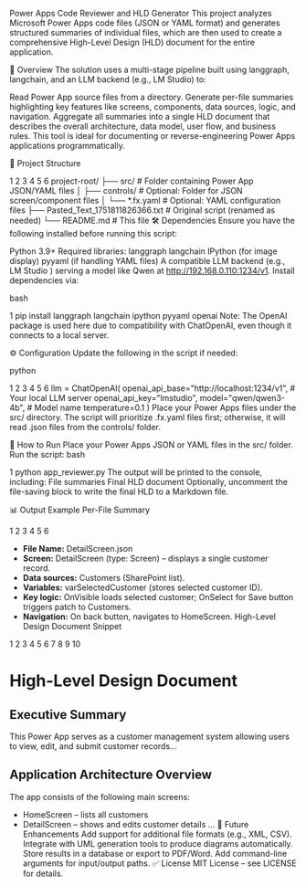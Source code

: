 Power Apps Code Reviewer and HLD Generator
This project analyzes Microsoft Power Apps code files (JSON or YAML format) and generates structured summaries of individual files, which are then used to create a comprehensive High-Level Design (HLD) document for the entire application.

🧠 Overview
The solution uses a multi-stage pipeline built using langgraph, langchain, and an LLM backend (e.g., LM Studio) to:

Read Power App source files from a directory.
Generate per-file summaries highlighting key features like screens, components, data sources, logic, and navigation.
Aggregate all summaries into a single HLD document that describes the overall architecture, data model, user flow, and business rules.
This tool is ideal for documenting or reverse-engineering Power Apps applications programmatically.

📁 Project Structure


1
2
3
4
5
6
project-root/
├── src/                    # Folder containing Power App JSON/YAML files
│   ├── controls/             # Optional: Folder for JSON screen/component files
│   └── *.fx.yaml             # Optional: YAML configuration files
├── Pasted_Text_1751811826366.txt  # Original script (renamed as needed)
└── README.md                 # This file
🛠️ Dependencies
Ensure you have the following installed before running this script:

Python 3.9+
Required libraries:
langgraph
langchain
IPython (for image display)
pyyaml (if handling YAML files)
A compatible LLM backend (e.g., LM Studio ) serving a model like Qwen at http://192.168.0.110:1234/v1.
Install dependencies via:

bash


1
pip install langgraph langchain ipython pyyaml openai
Note: The OpenAI package is used here due to compatibility with ChatOpenAI, even though it connects to a local server. 

⚙️ Configuration
Update the following in the script if needed:

python


1
2
3
4
5
6
llm = ChatOpenAI(
    openai_api_base="http://localhost:1234/v1",  # Your local LLM server
    openai_api_key="lmstudio",
    model="qwen/qwen3-4b",  # Model name
    temperature=0.1
)
Place your Power Apps files under the src/ directory. The script will prioritize .fx.yaml files first; otherwise, it will read .json files from the controls/ folder.

🚀 How to Run
Place your Power Apps JSON or YAML files in the src/ folder.
Run the script:
bash


1
python app_reviewer.py
The output will be printed to the console, including:
File summaries
Final HLD document
Optionally, uncomment the file-saving block to write the final HLD to a Markdown file. 

📊 Output Example
Per-File Summary


1
2
3
4
5
6
- **File Name:** DetailScreen.json
- **Screen:** DetailScreen (type: Screen) – displays a single customer record.
- **Data sources:** Customers (SharePoint list).
- **Variables:** varSelectedCustomer (stores selected customer ID).
- **Key logic:** OnVisible loads selected customer; OnSelect for Save button triggers patch to Customers.
- **Navigation:** On back button, navigates to HomeScreen.
High-Level Design Document Snippet


1
2
3
4
5
6
7
8
9
10
# High-Level Design Document

## Executive Summary
This Power App serves as a customer management system allowing users to view, edit, and submit customer records...

## Application Architecture Overview
The app consists of the following main screens:
- HomeScreen – lists all customers
- DetailScreen – shows and edits customer details
...
📌 Future Enhancements
Add support for additional file formats (e.g., XML, CSV).
Integrate with UML generation tools to produce diagrams automatically.
Store results in a database or export to PDF/Word.
Add command-line arguments for input/output paths.
✅ License
MIT License – see LICENSE for details.
